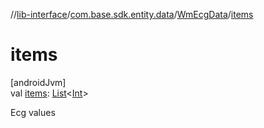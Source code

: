//[lib-interface](../../../index.md)/[com.base.sdk.entity.data](../index.md)/[WmEcgData](index.md)/[items](items.md)

# items

[androidJvm]\
val [items](items.md): [List](https://kotlinlang.org/api/latest/jvm/stdlib/kotlin.collections/-list/index.html)&lt;[Int](https://kotlinlang.org/api/latest/jvm/stdlib/kotlin/-int/index.html)&gt;

Ecg values
